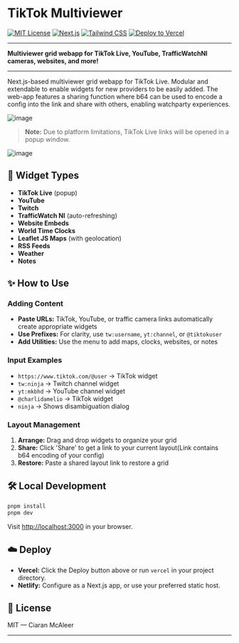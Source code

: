 # TikTok Multiviewer

[![MIT License](https://img.shields.io/badge/License-MIT-green.svg)](LICENSE)
[![Next.js](https://img.shields.io/badge/Next.js-15-blue?logo=next.js)](https://nextjs.org/)
[![Tailwind CSS](https://img.shields.io/badge/TailwindCSS-3.4-38bdf8?logo=tailwindcss)](https://tailwindcss.com/)
[![Deploy to Vercel](https://vercel.com/button)](https://vercel.com/import/project?template=https://github.com/CiaranMcAleer/Tiktok-Multiviewer)

---

**Multiviewer grid webapp for TikTok Live, YouTube, TrafficWatchNI cameras, websites, and more!**

---

Next.js-based multiviewer grid webapp for TikTok Live. Modular and extendable to enable widgets for new providers to be easily added. The web-app features a sharing function where b64 can be used to encode a config into the link and share with others, enabling watchparty experiences.


![image](https://github.com/user-attachments/assets/47f504b1-6724-4d8b-93fa-cbd735c89919)

> **Note:** Due to platform limitations, TikTok Live links will be opened in a popup window.

![image](https://github.com/user-attachments/assets/1fe3a478-57b6-49b9-9310-8b190cd25697)

## 🧩 Widget Types
- **TikTok Live** (popup)
- **YouTube**
- **Twitch**
- **TrafficWatch NI** (auto-refreshing)
- **Website Embeds**
- **World Time Clocks**
- **Leaflet JS Maps** (with geolocation)
- **RSS Feeds**
- **Weather**
- **Notes**

## ✨ How to Use

### Adding Content
- **Paste URLs:** TikTok, YouTube, or traffic camera links automatically create appropriate widgets
- **Use Prefixes:** For clarity, use `tw:username`, `yt:channel`, or `@tiktokuser` 
- **Add Utilities:** Use the menu to add maps, clocks, websites, or notes

### Input Examples
- `https://www.tiktok.com/@user` → TikTok widget
- `tw:ninja` → Twitch channel widget 
- `yt:mkbhd` → YouTube channel widget
- `@charlidamelio` → TikTok widget
- `ninja` → Shows disambiguation dialog

### Layout Management
1. **Arrange:** Drag and drop widgets to organize your grid
2. **Share:** Click 'Share' to get a link to your current layout(Link contains b64 encoding of your config)
3. **Restore:** Paste a shared layout link to restore a grid

## 🛠️ Local Development
```bash
pnpm install
pnpm dev
```
Visit [http://localhost:3000](http://localhost:3000) in your browser.

## ☁️ Deploy
- **Vercel:** Click the Deploy button above or run `vercel` in your project directory.
- **Netlify:** Configure as a Next.js app, or use your preferred static host.

## 📄 License
MIT — Ciaran McAleer

---
